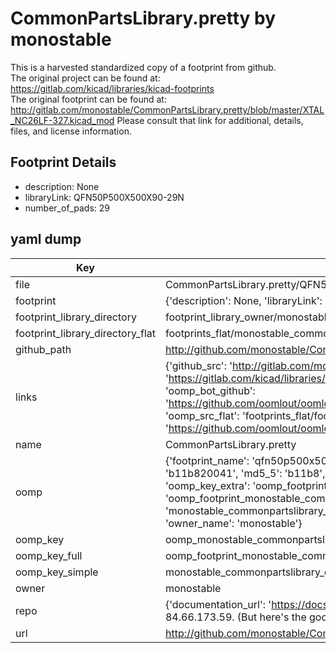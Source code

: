 # CommonPartsLibrary.pretty by monostable  
This is a harvested standardized copy of a footprint from github.  
The original project can be found at:  
https://gitlab.com/kicad/libraries/kicad-footprints  
The original footprint can be found at:
http://gitlab.com/monostable/CommonPartsLibrary.pretty/blob/master/XTAL_NC26LF-327.kicad_mod
Please consult that link for additional, details, files, and license information.  
## Footprint Details
* description: None  
* libraryLink: QFN50P500X500X90-29N  
* number_of_pads: 29  
## yaml dump  
| Key | Value |  
| --- | --- |  
| file | CommonPartsLibrary.pretty/QFN50P500X500X90-29N.kicad_mod |  
| footprint | {'description': None, 'libraryLink': 'QFN50P500X500X90-29N', 'number_of_pads': 29} |  
| footprint_library_directory | footprint_library_owner/monostable_CommonPartsLibrary.pretty |  
| footprint_library_directory_flat | footprints_flat/monostable_commonpartslibrary_qfn50p500x500x90_29n/working |  
| github_path | http://github.com/monostable/CommonPartsLibrary.pretty/blob/master/QFN50P500X500X90-29N.kicad_mod |  
| links | {'github_src': 'http://gitlab.com/monostable/CommonPartsLibrary.pretty/blob/master/XTAL_NC26LF-327.kicad_mod', 'github_src_repo': 'https://gitlab.com/kicad/libraries/kicad-footprints', 'oomp_bot': 'footprints/monostable_commonpartslibrary_qfn50p500x500x90_29n/working', 'oomp_bot_github': 'https://github.com/oomlout/oomlout_oomp_footprint_bot/tree/main/footprints/monostable_commonpartslibrary_qfn50p500x500x90_29n/working', 'oomp_src_flat': 'footprints_flat/footprints_flat/monostable_commonpartslibrary_qfn50p500x500x90_29n/working', 'oomp_src_flat_github': 'https://github.com/oomlout/oomlout_oomp_footprint_src/tree/main/footprints_flat/monostable_commonpartslibrary_qfn50p500x500x90_29n/working'} |  
| name | CommonPartsLibrary.pretty |  
| oomp | {'footprint_name': 'qfn50p500x500x90_29n', 'library_name': 'commonpartslibrary', 'md5': 'b11b820041e20651a3942d990bb76fa3', 'md5_10': 'b11b820041', 'md5_5': 'b11b8', 'md5_6': 'b11b82', 'oomp_key': 'oomp_monostable_commonpartslibrary_qfn50p500x500x90_29n', 'oomp_key_extra': 'oomp_footprint_monostable_commonpartslibrary_qfn50p500x500x90_29n', 'oomp_key_full': 'oomp_footprint_monostable_commonpartslibrary_qfn50p500x500x90_29n_b11b82', 'oomp_key_simple': 'monostable_commonpartslibrary_qfn50p500x500x90_29n', 'original_filename': 'CommonPartsLibrary.pretty/QFN50P500X500X90-29N.kicad_mod', 'owner_name': 'monostable'} |  
| oomp_key | oomp_monostable_commonpartslibrary_qfn50p500x500x90_29n |  
| oomp_key_full | oomp_footprint_monostable_commonpartslibrary_qfn50p500x500x90_29n |  
| oomp_key_simple | monostable_commonpartslibrary_qfn50p500x500x90_29n |  
| owner | monostable |  
| repo | {'documentation_url': 'https://docs.github.com/rest/overview/resources-in-the-rest-api#rate-limiting', 'message': "API rate limit exceeded for 84.66.173.59. (But here's the good news: Authenticated requests get a higher rate limit. Check out the documentation for more details.)"} |  
| url | http://github.com/monostable/CommonPartsLibrary.pretty |  


